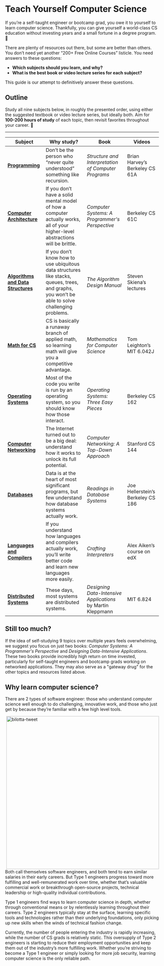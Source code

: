 # Teach Yourself Computer Science
If you’re a self-taught engineer or bootcamp grad, you owe it to yourself to learn computer science. Thankfully, you can give yourself a world-class CS education without investing years and a small fortune in a degree program. 💸

There are plenty of resources out there, but some are better than others. You don’t need yet another “200+ Free Online Courses” listicle. You need answers to these questions:

- **Which subjects should you learn, and why?**
- **What is the best book or video lecture series for each subject?**

This guide is our attempt to definitively answer these questions.

## Outline
Study all nine subjects below, in roughly the presented order, using either the suggested textbook or video lecture series, but ideally both. Aim for **100-200 hours of study** of each topic, then revisit favorites throughout your career. 🚀

---

| **Subject** | **Why study?** | **Book** | **Videos** |
|------------|---------------|----------|------------|
| **[Programming](Programming/)** | Don’t be the person who “never quite understood” something like recursion. | *Structure and Interpretation of Computer Programs* | Brian Harvey’s Berkeley CS 61A |
| **[Computer Architecture](ComputerArchitecture/)** | If you don’t have a solid mental model of how a computer actually works, all of your higher-level abstractions will be brittle. | *Computer Systems: A Programmer's Perspective* | Berkeley CS 61C |
| **[Algorithms and Data Structures](Algorithms-and-Data-Structures/)** | If you don’t know how to use ubiquitous data structures like stacks, queues, trees, and graphs, you won’t be able to solve challenging problems. | *The Algorithm Design Manual* | Steven Skiena’s lectures |
| **[Math for CS](Math-for-CS/)** | CS is basically a runaway branch of applied math, so learning math will give you a competitive advantage. | *Mathematics for Computer Science* | Tom Leighton’s MIT 6.042J |
| **[Operating Systems](#Operating-Systems)** | Most of the code you write is run by an operating system, so you should know how those interact. | *Operating Systems: Three Easy Pieces* | Berkeley CS 162 |
| **[Computer Networking](#Computer-Networking)** | The Internet turned out to be a big deal: understand how it works to unlock its full potential. | *Computer Networking: A Top-Down Approach* | Stanford CS 144 |
| **[Databases](#Databases)** | Data is at the heart of most significant programs, but few understand how database systems actually work. | *Readings in Database Systems* | Joe Hellerstein’s Berkeley CS 186 |
| **[Languages and Compilers](#Languages-and-Compilers)**  | If you understand how languages and compilers actually work, you’ll write better code and learn new languages more easily. | *Crafting Interpreters* | Alex Aiken’s course on edX |
| **[Distributed Systems](#Distributed-Systems)** | These days, most systems are distributed systems. | *Designing Data-Intensive Applications* by Martin Kleppmann | MIT 6.824 |

## Still too much?
If the idea of self-studying 9 topics over multiple years feels overwhelming, we suggest you focus on just two books: *Computer Systems: A Programmer's Perspective* and *Designing Data-Intensive Applications*. These two books provide incredibly high return on time invested, particularly for self-taught engineers and bootcamp grads working on networked applications. They may also serve as a "gateway drug" for the other topics and resources listed above.

## Why learn computer science?<a name="Why"></a>
There are 2 types of software engineer: those who understand computer science well enough to do challenging, innovative work, and those who just get by because they’re familiar with a few high level tools.

<a href="https://twitter.com/jenna/status/838161631662092289">
    <img align="right" width="500" alt="bilotta-tweet" src="https://github.com/user-attachments/assets/d7535b63-7da3-4f31-a129-1f393162f056" />
</a>


Both call themselves software engineers, and both tend to earn similar salaries in their early careers. But Type 1 engineers progress toward more fulfilling and well-remunerated work over time, whether that’s valuable commercial work or breakthrough open-source projects, technical leadership or high-quality individual contributions.

Type 1 engineers find ways to learn computer science in depth, whether through conventional means or by relentlessly learning throughout their careers. Type 2 engineers typically stay at the surface, learning specific tools and technologies rather than their underlying foundations, only picking up new skills when the winds of technical fashion change.

Currently, the number of people entering the industry is rapidly increasing, while the number of CS grads is relatively static. This oversupply of Type 2 engineers is starting to reduce their employment opportunities and keep them out of the industry’s more fulfilling work. Whether you’re striving to become a Type 1 engineer or simply looking for more job security, learning computer science is the only reliable path.

